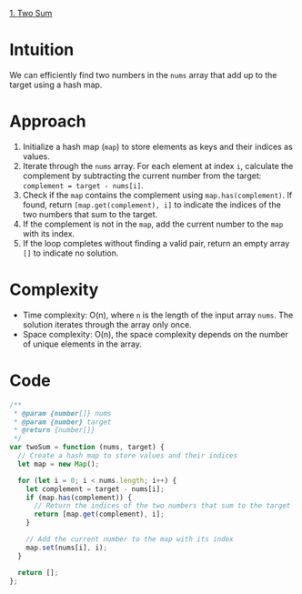 [1. Two Sum](https://leetcode.com/problems/two-sum/description/)

# Intuition
We can efficiently find two numbers in the `nums` array that add up to the target using a hash map.

# Approach
1. Initialize a hash map (`map`) to store elements as keys and their indices as values.
2. Iterate through the `nums` array. For each element at index `i`, calculate the complement by subtracting the current number from the target: `complement = target - nums[i]`.
3. Check if the `map` contains the complement using `map.has(complement)`. If found, return `[map.get(complement), i]` to indicate the indices of the two numbers that sum to the target.
4. If the complement is not in the `map`, add the current number to the `map` with its index.
5. If the loop completes without finding a valid pair, return an empty array `[]` to indicate no solution.

# Complexity
- Time complexity: O(n), where `n` is the length of the input array `nums`. The solution iterates through the array only once.
- Space complexity: O(n), the space complexity depends on the number of unique elements in the array.

# Code
```javascript
/**
 * @param {number[]} nums
 * @param {number} target
 * @return {number[]}
 */
var twoSum = function (nums, target) {
  // Create a hash map to store values and their indices
  let map = new Map();

  for (let i = 0; i < nums.length; i++) {
    let complement = target - nums[i];
    if (map.has(complement)) {
      // Return the indices of the two numbers that sum to the target
      return [map.get(complement), i];
    }

    // Add the current number to the map with its index
    map.set(nums[i], i);
  }

  return [];
};
```
